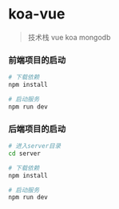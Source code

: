 # koa-vue

> 技术栈 vue koa mongodb

### 前端项目的启动

``` bash
# 下载依赖
npm install

# 启动服务
npm run dev
```
### 后端项目的启动

``` bash
# 进入server目录
cd server

# 下载依赖
npm install

# 启动服务
npm run dev
```

